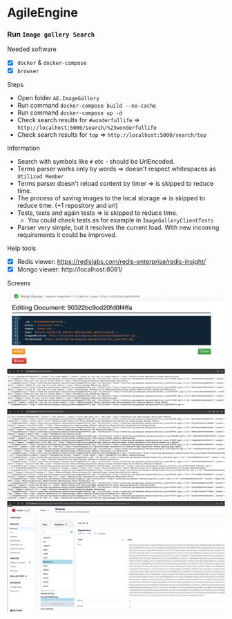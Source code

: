 # AgileEngine

### Run `Image gallery Search`

Needed software
- [x] `docker` & `docker-compose`
- [x] `browser`

Steps  

* Open folder `AE.ImageGallery`
* Run command `docker-compose build --no-cache`
* Run command `docker-compose up -d`
* Check search results for `#wonderfullife` => `http://localhost:5000/search/%23wonderfullife`
* Check search results for `top` => `http://localhost:5000/search/top`

Information  
* Search with symbols like `#` etc - should be UrlEncoded.
* Terms parser works only by words => doesn't respect whitespaces as `Utilized Member`
* Terms parser doesn't reload content by timer =>  is skipped to reduce time.
* The process of saving images to the local storage => is skipped to reduce time. (+1 repository and url)
* Tests, tests and again tests => is skipped to reduce time. 
  * You could check tests as for example in `ImageGalleryClientTests`
* Parser very simple, but it resolves the current load. With new incoming requirements it could be improved.

Help tools
- [x] Redis viewer: https://redislabs.com/redis-enterprise/redis-insight/  
- [x] Mongo viewer: http://localhost:8081/  

Screens

![Mongo](./images/1.png)
![Search](./images/2.png)
![Search](./images/3.png)
![Redis](./images/4.png)